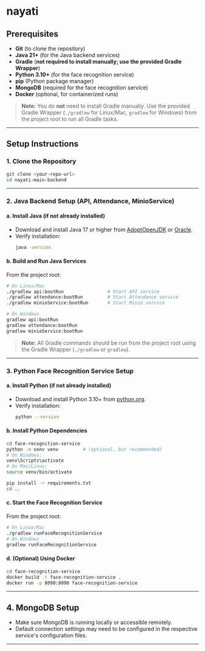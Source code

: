 # nayati

## Prerequisites

- **Git** (to clone the repository)
- **Java 21+** (for the Java backend services)
- **Gradle** (**not required to install manually; use the provided Gradle Wrapper**)
- **Python 3.10+** (for the face recognition service)
- **pip** (Python package manager)
- **MongoDB** (required for the face recognition service)
- **Docker** (optional, for containerized runs)

> **Note:** You do **not** need to install Gradle manually. Use the provided Gradle Wrapper (`./gradlew` for Linux/Mac, `gradlew` for Windows) from the project root to run all Gradle tasks.

---

## Setup Instructions

### 1. Clone the Repository

```sh
git clone <your-repo-url>
cd nayati-main-backend
```

---

### 2. Java Backend Setup (API, Attendance, MinioService)

#### a. Install Java (if not already installed)
- Download and install Java 17 or higher from [AdoptOpenJDK](https://adoptopenjdk.net/) or [Oracle](https://www.oracle.com/java/technologies/downloads/).
- Verify installation:
  ```sh
  java -version
  ```

#### b. Build and Run Java Services
From the project root:

```sh
# On Linux/Mac
./gradlew api:bootRun                # Start API service
./gradlew attendance:bootRun         # Start Attendance service
./gradlew minioService:bootRun       # Start Minio service

# On Windows
gradlew api:bootRun
gradlew attendance:bootRun
gradlew minioService:bootRun
```

> **Note:** All Gradle commands should be run from the project root using the Gradle Wrapper (`./gradlew` or `gradlew`).

---

### 3. Python Face Recognition Service Setup

#### a. Install Python (if not already installed)
- Download and install Python 3.10+ from [python.org](https://www.python.org/downloads/).
- Verify installation:
  ```sh
  python --version
  ```

#### b. Install Python Dependencies

```sh
cd face-recognition-service
python -m venv venv         # (optional, but recommended)
# On Windows:
venv\Scripts\activate
# On Mac/Linux:
source venv/bin/activate

pip install -r requirements.txt
cd ..
```

#### c. Start the Face Recognition Service

From the project root:

```sh
# On Linux/Mac
./gradlew runFaceRecognitionService
# On Windows
gradlew runFaceRecognitionService
```

#### d. (Optional) Using Docker

```sh
cd face-recognition-service
docker build -t face-recognition-service .
docker run -p 8090:8090 face-recognition-service
```

---

## 4. MongoDB Setup
- Make sure MongoDB is running locally or accessible remotely.
- Default connection settings may need to be configured in the respective service's configuration files.

---


